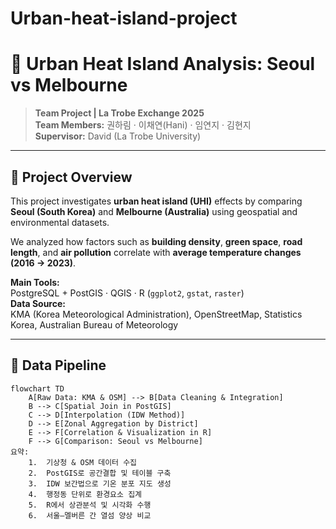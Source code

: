 # Urban-heat-island-project
# 🌆 Urban Heat Island Analysis: Seoul vs Melbourne

> **Team Project | La Trobe Exchange 2025**  
> **Team Members:** 권하림 · 이채연(Hani) · 임연지 · 김현지  
> **Supervisor:** David (La Trobe University)

---

## 🧭 Project Overview

This project investigates **urban heat island (UHI)** effects by comparing **Seoul (South Korea)** and **Melbourne (Australia)** using geospatial and environmental datasets.

We analyzed how factors such as **building density**, **green space**, **road length**, and **air pollution** correlate with **average temperature changes (2016 → 2023)**.

**Main Tools:**  
PostgreSQL + PostGIS · QGIS · R (`ggplot2`, `gstat`, `raster`)  
**Data Source:**  
KMA (Korea Meteorological Administration), OpenStreetMap, Statistics Korea, Australian Bureau of Meteorology

---

## 📂 Data Pipeline

```mermaid
flowchart TD
    A[Raw Data: KMA & OSM] --> B[Data Cleaning & Integration]
    B --> C[Spatial Join in PostGIS]
    C --> D[Interpolation (IDW Method)]
    D --> E[Zonal Aggregation by District]
    E --> F[Correlation & Visualization in R]
    F --> G[Comparison: Seoul vs Melbourne]
요약:
	1.	기상청 & OSM 데이터 수집
	2.	PostGIS로 공간결합 및 테이블 구축
	3.	IDW 보간법으로 기온 분포 지도 생성
	4.	행정동 단위로 환경요소 집계
	5.	R에서 상관분석 및 시각화 수행
	6.	서울–멜버른 간 열섬 양상 비교
```
